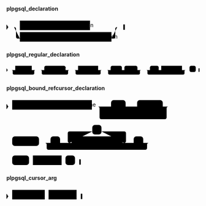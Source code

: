 #### plpgsql_declaration

<svg class="rrdiagram" version="1.1" xmlns:xlink="http://www.w3.org/1999/xlink" xmlns="http://www.w3.org/2000/svg" width="309" height="65" viewbox="0 0 309 65"><path class="connector" d="M0 22h35m183 0h76m-274 0q5 0 5 5v20q0 5 5 5h5m239 0h5q5 0 5-5v-20q0-5 5-5m5 0h15"/><polygon points="0,29 5,22 0,15" style="fill:black;stroke-width:0"/><a xlink:href="#plpgsql-regular-declaration"><rect class="rule" x="35" y="5" width="183" height="25"/><text class="text" x="45" y="22">plpgsql_regular_declaration</text></a><a xlink:href="#plpgsql-bound-refcursor-declaration"><rect class="rule" x="35" y="35" width="239" height="25"/><text class="text" x="45" y="52">plpgsql_bound_refcursor_declaration</text></a><polygon points="305,29 309,29 309,15 305,15" style="fill:black;stroke-width:0"/></svg>

#### plpgsql_regular_declaration

<svg class="rrdiagram" version="1.1" xmlns:xlink="http://www.w3.org/1999/xlink" xmlns="http://www.w3.org/2000/svg" width="771" height="50" viewbox="0 0 771 50"><path class="connector" d="M0 22h35m66 0h20m-101 0q5 0 5 5v8q0 5 5 5h76q5 0 5-5v-8q0-5 5-5m5 0h30m85 0h20m-120 0q5 0 5 5v8q0 5 5 5h95q5 0 5-5v-8q0-5 5-5m5 0h30m80 0h20m-115 0q5 0 5 5v8q0 5 5 5h90q5 0 5-5v-8q0-5 5-5m5 0h30m45 0h10m52 0h20m-142 0q5 0 5 5v8q0 5 5 5h117q5 0 5-5v-8q0-5 5-5m5 0h30m35 0h10m83 0h20m-163 0q5 0 5 5v8q0 5 5 5h138q5 0 5-5v-8q0-5 5-5m5 0h10m25 0h15"/><polygon points="0,29 5,22 0,15" style="fill:black;stroke-width:0"/><a xlink:href="../../../../syntax_resources/grammar_diagrams#variable"><rect class="rule" x="35" y="5" width="66" height="25"/><text class="text" x="45" y="22">variable</text></a><rect class="literal" x="151" y="5" width="85" height="25" rx="7"/><text class="text" x="161" y="22">CONSTANT</text><a xlink:href="../../../../syntax_resources/grammar_diagrams#data-type"><rect class="rule" x="286" y="5" width="80" height="25"/><text class="text" x="296" y="22">data_type</text></a><rect class="literal" x="416" y="5" width="45" height="25" rx="7"/><text class="text" x="426" y="22">NOT</text><rect class="literal" x="471" y="5" width="52" height="25" rx="7"/><text class="text" x="481" y="22">NULL</text><rect class="literal" x="573" y="5" width="35" height="25" rx="7"/><text class="text" x="583" y="22">:=</text><a xlink:href="../../../../syntax_resources/grammar_diagrams#expression"><rect class="rule" x="618" y="5" width="83" height="25"/><text class="text" x="628" y="22">expression</text></a><rect class="literal" x="731" y="5" width="25" height="25" rx="7"/><text class="text" x="741" y="22">;</text><polygon points="767,29 771,29 771,15 767,15" style="fill:black;stroke-width:0"/></svg>

#### plpgsql_bound_refcursor_declaration

<svg class="rrdiagram" version="1.1" xmlns:xlink="http://www.w3.org/1999/xlink" xmlns="http://www.w3.org/2000/svg" width="443" height="180" viewbox="0 0 443 180"><path class="connector" d="M0 22h15m208 0h50m38 0h20m-73 0q5 0 5 5v8q0 5 5 5h48q5 0 5-5v-8q0-5 5-5m5 0h10m67 0h20m-190 0q5 0 5 5v23q0 5 5 5h165q5 0 5-5v-23q0-5 5-5m5 0h7m2 0h2m2 0h2m-443 95h2m2 0h2m2 0h7m70 0h30m25 0h30m-5 0q-5 0-5-5v-20q0-5 5-5h59m24 0h59q5 0 5 5v20q0 5-5 5m-5 0h30m25 0h20m-277 0q5 0 5 5v8q0 5 5 5h252q5 0 5-5v-8q0-5 5-5m5 0h7m2 0h2m2 0h2m-392 50h2m2 0h2m2 0h7m44 0h10m75 0h10m25 0h15"/><polygon points="0,29 5,22 0,15" style="fill:black;stroke-width:0"/><a xlink:href="../../../../syntax_resources/grammar_diagrams#plpgsql-bound-refcursor-name"><rect class="rule" x="15" y="5" width="208" height="25"/><text class="text" x="25" y="22">plpgsql_bound_refcursor_name</text></a><rect class="literal" x="273" y="5" width="38" height="25" rx="7"/><text class="text" x="283" y="22">NO</text><rect class="literal" x="341" y="5" width="67" height="25" rx="7"/><text class="text" x="351" y="22">SCROLL</text><rect class="literal" x="15" y="100" width="70" height="25" rx="7"/><text class="text" x="25" y="117">CURSOR</text><rect class="literal" x="115" y="100" width="25" height="25" rx="7"/><text class="text" x="125" y="117">(</text><rect class="literal" x="224" y="70" width="24" height="25" rx="7"/><text class="text" x="234" y="87">,</text><a xlink:href="#plpgsql-cursor-arg"><rect class="rule" x="170" y="100" width="132" height="25"/><text class="text" x="180" y="117">plpgsql_cursor_arg</text></a><rect class="literal" x="332" y="100" width="25" height="25" rx="7"/><text class="text" x="342" y="117">)</text><rect class="literal" x="15" y="150" width="44" height="25" rx="7"/><text class="text" x="25" y="167">FOR</text><a xlink:href="../../../../syntax_resources/grammar_diagrams#subquery"><rect class="rule" x="69" y="150" width="75" height="25"/><text class="text" x="79" y="167">subquery</text></a><rect class="literal" x="154" y="150" width="25" height="25" rx="7"/><text class="text" x="164" y="167">;</text><polygon points="190,174 194,174 194,160 190,160" style="fill:black;stroke-width:0"/></svg>

#### plpgsql_cursor_arg

<svg class="rrdiagram" version="1.1" xmlns:xlink="http://www.w3.org/1999/xlink" xmlns="http://www.w3.org/2000/svg" width="198" height="35" viewbox="0 0 198 35"><path class="connector" d="M0 22h15m85 0h10m73 0h15"/><polygon points="0,29 5,22 0,15" style="fill:black;stroke-width:0"/><a xlink:href="../../../../syntax_resources/grammar_diagrams#formal-arg"><rect class="rule" x="15" y="5" width="85" height="25"/><text class="text" x="25" y="22">formal_arg</text></a><a xlink:href="../../../../syntax_resources/grammar_diagrams#arg-type"><rect class="rule" x="110" y="5" width="73" height="25"/><text class="text" x="120" y="22">arg_type</text></a><polygon points="194,29 198,29 198,15 194,15" style="fill:black;stroke-width:0"/></svg>

